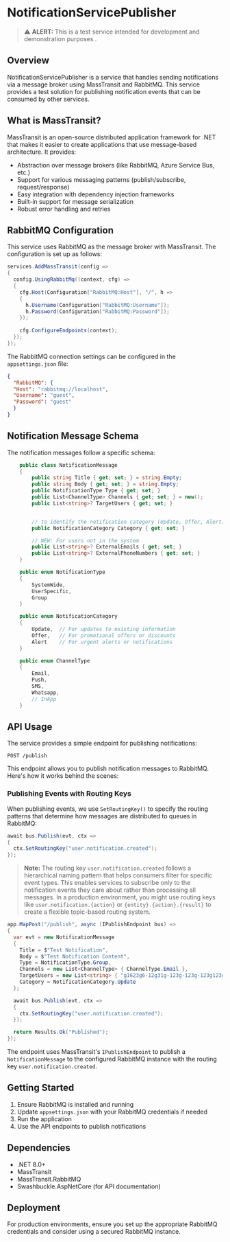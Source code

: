 # NotificationServicePublisher

> ⚠️ **ALERT:** This is a test service intended for development and demonstration purposes .

## Overview

NotificationServicePublisher is a service that handles sending notifications via a message broker using MassTransit and RabbitMQ. This service provides a test solution for publishing notification events that can be consumed by other services.

## What is MassTransit?

MassTransit is an open-source distributed application framework for .NET that makes it easier to create applications that use message-based architecture. It provides:

- Abstraction over message brokers (like RabbitMQ, Azure Service Bus, etc.)
- Support for various messaging patterns (publish/subscribe, request/response)
- Easy integration with dependency injection frameworks
- Built-in support for message serialization
- Robust error handling and retries

## RabbitMQ Configuration

This service uses RabbitMQ as the message broker with MassTransit. The configuration is set up as follows:

```csharp
services.AddMassTransit(config =>
{
  config.UsingRabbitMq((context, cfg) =>
  {
    cfg.Host(Configuration["RabbitMQ:Host"], "/", h =>
    {
      h.Username(Configuration["RabbitMQ:Username"]);
      h.Password(Configuration["RabbitMQ:Password"]);
    });
    
    cfg.ConfigureEndpoints(context);
  });
});
```

The RabbitMQ connection settings can be configured in the `appsettings.json` file:

```json
{
  "RabbitMQ": {
  "Host": "rabbitmq://localhost",
  "Username": "guest",
  "Password": "guest"
  }
}
```

## Notification Message Schema

The notification messages follow a specific schema:

```csharp
    public class NotificationMessage
    {
        public string Title { get; set; } = string.Empty;
        public string Body { get; set; } = string.Empty;
        public NotificationType Type { get; set; }
        public List<ChannelType> Channels { get; set; } = new();
        public List<string>? TargetUsers { get; set; }


        // to identify the notification category (Update, Offer, Alert)
        public NotificationCategory Category { get; set; }

        // NEW: For users not in the system
        public List<string>? ExternalEmails { get; set; }
        public List<string>? ExternalPhoneNumbers { get; set; }
    }

    public enum NotificationType
    {
        SystemWide,
        UserSpecific,
        Group
    }

    public enum NotificationCategory
    {
        Update,  // For updates to existing information
        Offer,   // For promotional offers or discounts
        Alert    // For urgent alerts or notifications
    }

    public enum ChannelType
    {
        Email,
        Push,
        SMS,
        Whatsapp,
        // InApp
    }
```
## API Usage

The service provides a simple endpoint for publishing notifications:

```http
POST /publish
```

This endpoint allows you to publish notification messages to RabbitMQ. Here's how it works behind the scenes:

### Publishing Events with Routing Keys

When publishing events, we use `SetRoutingKey()` to specify the routing patterns that determine how messages are distributed to queues in RabbitMQ:

```csharp
await bus.Publish(evt, ctx =>
{
  ctx.SetRoutingKey("user.notification.created");
});
```

> **Note:** The routing key `user.notification.created` follows a hierarchical naming pattern that helps consumers filter for specific event types. This enables services to subscribe only to the notification events they care about rather than processing all messages. In a production environment, you might use routing keys like `user.notification.{action}` or `{entity}.{action}.{result}` to create a flexible topic-based routing system.

```csharp
app.MapPost("/publish", async (IPublishEndpoint bus) =>
{
  var evt = new NotificationMessage
  {
    Title = $"Test Notification",
    Body = $"Test Notification Content",
    Type = NotificationType.Group,
    Channels = new List<ChannelType> { ChannelType.Email },
    TargetUsers = new List<string> { "g1623g6-12g31g-123g-123g-123g123g", "g1623g6-12g31g-123g-123g-123g123g" },
    Category = NotificationCategory.Update
  };

  await bus.Publish(evt, ctx =>
  {
    ctx.SetRoutingKey("user.notification.created");
  });

  return Results.Ok("Published");
});
```

The endpoint uses MassTransit's `IPublishEndpoint` to publish a `NotificationMessage` to the configured RabbitMQ instance with the routing key `user.notification.created`.

## Getting Started

1. Ensure RabbitMQ is installed and running
2. Update `appsettings.json` with your RabbitMQ credentials if needed
3. Run the application
4. Use the API endpoints to publish notifications

## Dependencies

- .NET 8.0+
- MassTransit
- MassTransit.RabbitMQ
- Swashbuckle.AspNetCore (for API documentation)

## Deployment

For production environments, ensure you set up the appropriate RabbitMQ credentials and consider using a secured RabbitMQ instance.
